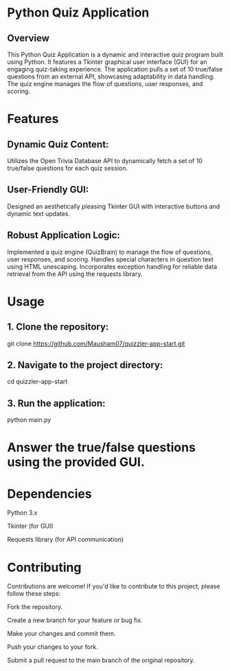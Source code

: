 # Python Quiz Application
## Overview
This Python Quiz Application is a dynamic and interactive quiz program built using Python. It features a Tkinter graphical user interface (GUI) for an engaging quiz-taking experience. 
The application pulls a set of 10 true/false questions from an external API, showcasing adaptability in data handling. The quiz engine manages the flow of questions, user responses, and scoring.

# Features
## Dynamic Quiz Content:

Utilizes the Open Trivia Database API to dynamically fetch a set of 10 true/false questions for each quiz session.
## User-Friendly GUI:

Designed an aesthetically pleasing Tkinter GUI with interactive buttons and dynamic text updates.
## Robust Application Logic:

Implemented a quiz engine (QuizBrain) to manage the flow of questions, user responses, and scoring.
Handles special characters in question text using HTML unescaping.
Incorporates exception handling for reliable data retrieval from the API using the requests library.

# Usage
## 1. Clone the repository:
git clone https://github.com/Mausham07/quizzler-app-start.git

## 2. Navigate to the project directory:
cd quizzler-app-start

## 3. Run the application:
python main.py

# Answer the true/false questions using the provided GUI.


# Dependencies
Python 3.x

Tkinter (for GUI)

Requests library (for API communication)


# Contributing
Contributions are welcome! If you'd like to contribute to this project, please follow these steps:

Fork the repository.

Create a new branch for your feature or bug fix.

Make your changes and commit them.

Push your changes to your fork.

Submit a pull request to the main branch of the original repository.
